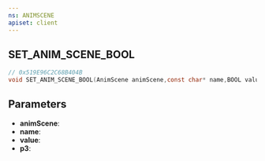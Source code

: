 ```yaml
---
ns: ANIMSCENE
apiset: client
---
```

## SET_ANIM_SCENE_BOOL

```c
// 0x519E96C2C68B404B
void SET_ANIM_SCENE_BOOL(AnimScene animScene,const char* name,BOOL value,BOOL p3);
```


## Parameters
* **animScene**:
* **name**:
* **value**:
* **p3**: